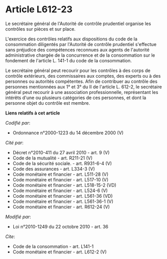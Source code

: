 # Article L612-23

Le secrétaire général de l'Autorité de contrôle prudentiel organise les contrôles sur pièces et sur place. 

L'exercice des contrôles relatifs aux dispositions du code de la consommation diligentés par l'Autorité de contrôle
prudentiel s'effectue sans préjudice des compétences reconnues aux agents de l'autorité administrative chargée de la
concurrence et de la consommation sur le fondement de l'article L. 141-1 du code de la consommation. 

Le secrétaire général peut recourir pour les contrôles à des corps de contrôle extérieurs, des commissaires aux comptes, des
experts ou à des personnes ou autorités compétentes. Afin de contribuer au contrôle des personnes mentionnées aux 1° et 3° du
II de l'article L. 612-2, le secrétaire général peut recourir à une association professionnelle, représentant les intérêts
d'une ou plusieurs catégories de ces personnes, et dont la personne objet du contrôle est membre.

**Liens relatifs à cet article**

_Codifié par_:

  - Ordonnance n°2000-1223 du 14 décembre 2000 (V)

_Cité par_:

  - Décret n°2010-411 du 27 avril 2010 - art. 9 (V)
  - Code de la mutualité - art. R211-21 (V)
  - Code de la sécurité sociale. - art. R931-6-4 (V)
  - Code des assurances - art. L334-3 (V)
  - Code monétaire et financier - art. L511-28 (V)
  - Code monétaire et financier - art. L517-10 (V)
  - Code monétaire et financier - art. L518-15-2 (VD)
  - Code monétaire et financier - art. L524-6 (V)
  - Code monétaire et financier - art. L561-36 (VD)
  - Code monétaire et financier - art. L561-36-1 (V)
  - Code monétaire et financier - art. R612-24 (V)

_Modifié par_:

  - Loi n°2010-1249 du 22 octobre 2010 - art. 36

_Cite_:

  - Code de la consommation - art. L141-1
  - Code monétaire et financier - art. L612-2 (V)
